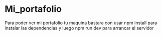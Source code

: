 # Mi_portafolio
Para poder ver mi portafolio tu maquina bastara con usar npm install para 
instalar las dependencias y luego npm run dev para arrancar el servidor
